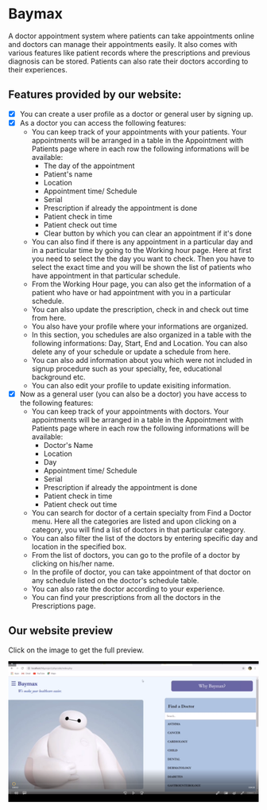 # Baymax
A doctor appointment system where patients can take appointments online and doctors can manage their appointments easily. It also comes with various features like patient records where the prescriptions and previous diagnosis can be stored. Patients can also rate their doctors according to their experiences.

## Features provided by our website:

- [x] You can create a user profile as a doctor or general user by signing up.
- [x] As a doctor you can access the following features:
  - You can keep track of your appointments with your patients. Your appointments will be arranged in a table in the Appointment with Patients page where in each row the following informations will be available:
    - The day of the appointment
    - Patient's name
    - Location
    - Appointment time/ Schedule
    - Serial
    - Prescription if already the appointment is done
    - Patient check in time
    - Patient check out time
    - Clear button by which you can clear an appointment if it's done
  - You can also find if there is any appointment in a particular day and in a particular time by going to the Working hour page. Here at first you need to select the the day you want to check. Then you have to select the exact time and you will be shown the list of patients who have appointment in that particular schedule. 
  - From the Working Hour page, you can also get the information of a patient who have or had appointment with you in a particular schedule.
  - You can also update the prescription, check in and check out time from here.
  - You also have your profile where your informations are organized.
  - In this section, you schedules are also organized in a table with the following informations: Day, Start, End and Location. You can also delete any of your schedule or update a schedule from here.
  - You can also add information about you which were not included in signup procedure such as your specialty, fee, educational background etc.
  - You can also edit your profile to update exisiting information.
- [x] Now as a general user (you can also be a doctor) you have access to the following features:
  - You can keep track of your appointments with doctors. Your appointments will be arranged in a table in the Appointment with Patients page where in each row the following informations will be available:
    - Doctor's Name
    - Location
    - Day
    - Appointment time/ Schedule
    - Serial
    - Prescription if already the appointment is done
    - Patient check in time
    - Patient check out time
  - You can search for doctor of a certain specialty from Find a Doctor menu. Here all the categories are listed and upon clicking on a category, you will find a list of doctors in that particular category.
  - You can also filter the list of the doctors by entering specific day and location in the specified box.
  - From the list of doctors, you can go to the profile of a doctor by clicking on his/her name.
  - In the profile of doctor, you can take appointment of that doctor on any schedule listed on the doctor's schedule table.
  - You can also rate the doctor according to your experience.
  - You can find your prescriptions from all the doctors in the Prescriptions page.

## Our website preview

Click on the image to get the full preview.


[![](https://github.com/CU-Incognito/Baymax/blob/main/Screenshot%20(305).png)](https://github.com/CU-Incognito/Baymax/blob/main/Baymaxx2.mp4)

